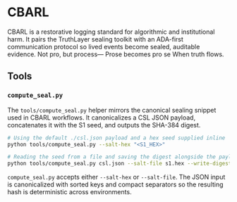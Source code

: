 # CBARL
CBARL is a restorative logging standard for algorithmic and institutional harm. It pairs the TruthLayer sealing toolkit with an ADA-first communication protocol so lived events become sealed, auditable evidence. Not pro, but process— Prose becomes pro se When truth flows.

## Tools

### `compute_seal.py`

The `tools/compute_seal.py` helper mirrors the canonical sealing snippet used in
CBARL workflows. It canonicalizes a CSL JSON payload, concatenates it with the
S1 seed, and outputs the SHA-384 digest.

```bash
# Using the default ./csl.json payload and a hex seed supplied inline
python tools/compute_seal.py --salt-hex "<S1_HEX>"

# Reading the seed from a file and saving the digest alongside the payload
python tools/compute_seal.py csl.json --salt-file s1.hex --write-digest seal.txt
```

`compute_seal.py` accepts either `--salt-hex` or `--salt-file`. The JSON input
is canonicalized with sorted keys and compact separators so the resulting hash
is deterministic across environments.
